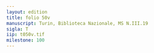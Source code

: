 ```yaml
---
layout: edition
title: folio 50v
manuscript: Turin, Biblioteca Nazionale, MS N.III.19
sigla: T
iip: t050v.tif
milestone: 100
---
```

